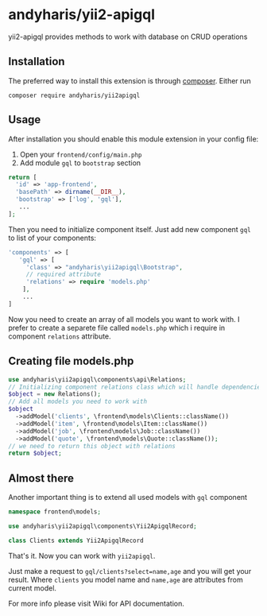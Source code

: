 andyharis/yii2-apigql
==========
yii2-apigql provides methods to work with database on CRUD operations

Installation
------------

The preferred way to install this extension is through [composer](http://getcomposer.org/download/).
Either run
```
composer require andyharis/yii2apigql
```
Usage
---
After installation you should enable this module extension in your config file:
1. Open your `frontend/config/main.php`
2. Add module `gql` to `bootstrap` section
```php
return [
  'id' => 'app-frontend',
  'basePath' => dirname(__DIR__),
  'bootstrap' => ['log', 'gql'],
   ...
];
``` 
Then you need to initialize component itself.
Just add new component `gql` to list of your components:
```php
'components' => [
   'gql' => [
     'class' => "andyharis\yii2apigql\Bootstrap",
     // required attribute
     'relations' => require 'models.php'
    ],
    ...
]
```
Now you need to create an array of all models you want to work with.
I prefer to create a separete file called `models.php` which i require in component `relations` attribute.



Creating file models.php
---
```php
use andyharis\yii2apigql\components\api\Relations;
// Initializing component relations class which will handle dependencies
$object = new Relations();
// Add all models you need to work with
$object
  ->addModel('clients', \frontend\models\Clients::className())
  ->addModel('item', \frontend\models\Item::className())
  ->addModel('job', \frontend\models\Job::className())
  ->addModel('quote', \frontend\models\Quote::className());
// we need to return this object with relations
return $object;
```

Almost there
---
Another important thing is to extend all used models with `gql` component
```php
namespace frontend\models;

use andyharis\yii2apigql\components\Yii2ApigqlRecord;

class Clients extends Yii2ApigqlRecord
```
That's it. Now you can work with `yii2apigql`.

Just make a request to `gql/clients?select=name,age` and you will get your result.
Where `clients` you model name and `name,age` are attributes from current model.

For more info please visit Wiki for API documentation.
